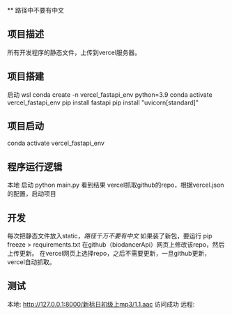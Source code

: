 ** 路径中不要有中文

## 项目描述 
所有开发程序的静态文件，上传到vercel服务器。

## 项目搭建  
启动 wsl
conda create -n vercel_fastapi_env python=3.9
conda activate vercel_fastapi_env
pip install fastapi
pip install "uvicorn[standard]"

## 项目启动  
conda activate vercel_fastapi_env

## 程序运行逻辑 
本地 启动 python main.py 看到结果
vercel抓取github的repo，根据vercel.json的配置，启动项目


## 开发  
每次把静态文件放入static，*路径千万不要有中文*
如果装了新包，要运行 pip freeze > requirements.txt
在github（biodancerApi）网页上修改该repo，然后上传更新。
在vercel网页上选择repo，之后不需要更新，一旦github更新，vercel自动抓取。

## 测试  
本地: http://127.0.0.1:8000/新标日初级上mp3/1.1.aac 访问成功
远程: